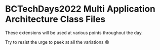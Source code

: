 # BCTechDays2022 Multi Application Architecture Class Files

These extensions will be used at various points throughout the day.

Try to resist the urge to peek at all the variations  😄
